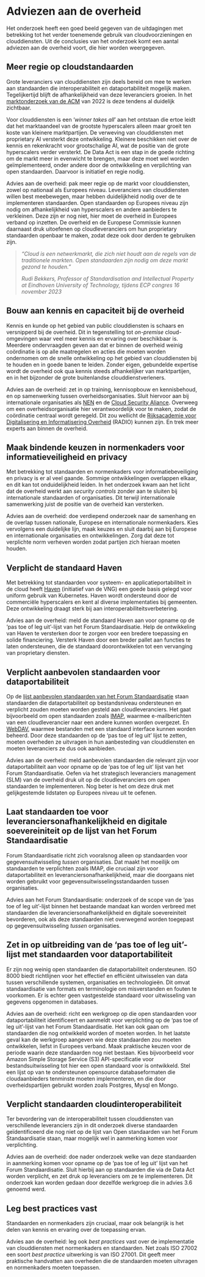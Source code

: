 # Adviezen aan de overheid

Het onderzoek heeft een goed beeld gegeven van de uitdagingen met betrekking tot het verder toenemende gebruik van cloudvoorzieningen en clouddiensten. Uit de conclusies van het onderzoek komt een aantal adviezen aan de overheid voort, die hier worden weergegeven.

## Meer regie op cloudstandaarden

Grote leveranciers van clouddiensten zijn deels bereid om mee te werken aan standaarden die interoperabiliteit en dataportabiliteit mogelijk maken. Tegelijkertijd blijft de afhankelijkheid van deze leveranciers groeien. In het [marktonderzoek van de ACM](https://www.acm.nl/system/files/documents/marktstudie-clouddiensten.pdf) van 2022 is deze tendens al duidelijk zichtbaar.

Voor clouddiensten is een ‘*winner takes all*’ aan het ontstaan die ertoe leidt dat het marktaandeel van de grootste hyperscalers alleen maar groeit ten koste van kleinere marktpartijen. De verweving van clouddiensten met proprietary AI versterkt deze ontwikkeling. Kleinere beschikken niet over de kennis en rekenkracht voor grootschalige AI, wat de positie van de grote hyperscalers verder versterkt. De Data Act is een stap in de goede richting om de markt meer in evenwicht te brengen, maar deze moet wel worden geïmplementeerd, onder andere door de ontwikkeling en verplichting van open standaarden. Daarvoor is initiatief en regie nodig.

Advies aan de overheid: pak meer regie op de markt voor clouddiensten, zowel op nationaal als Europees niveau. Leveranciers van clouddiensten willen best meebewegen, maar hebben duidelijkheid nodig over de te implementeren standaarden. Open standaarden op Europees niveau zijn nodig om afhankelijkheid van hyperscalers en andere aanbieders te verkleinen. Deze zijn er nog niet, hier moet de overheid in Europees verband op inzetten. De overheid en de Europese Commissie kunnen daarnaast druk uitoefenen op cloudleveranciers om hun proprietary standaarden openbaar te maken, zodat deze ook door derden te gebruiken zijn.

> *“Cloud is een netwerkmarkt, die zich niet houdt aan de regels van de traditionele markten. Open standaarden zijn nodig om deze markt gezond te houden.”*
>
> *Rudi Bekkers, Professor of Standardisation and Intellectual Property at Eindhoven University of Technology, tijdens ECP congres 16 november 2023*

## Bouw aan kennis en capaciteit bij de overheid

Kennis en kunde op het gebied van public clouddiensten is schaars en versnipperd bij de overheid. Dit in tegenstelling tot *on-premise* cloud-omgevingen waar veel meer kennis en ervaring over beschikbaar is. Meerdere ondervraagden geven aan dat er binnen de overheid weinig coördinatie is op alle maatregelen en acties die moeten worden ondernomen om de snelle ontwikkeling op het gebied van clouddiensten bij te houden en in goede banen te leiden. Zonder eigen, gebundelde expertise wordt de overheid ook qua kennis steeds afhankelijker van marktpartijen, en in het bijzonder de grote buitenlandse clouddienstverleners.

Advies aan de overheid: zet in op training, kennisopbouw en kennisbehoud, en op samenwerking tussen overheidsorganisaties. Sluit hiervoor aan bij internationale organisaties als [NEN](https://www.nen.nl/) en de [Cloud Security Aliance](https://exams.cloudsecurityalliance.org/en). Overweeg om een overheidsorganisatie hier verantwoordelijk voor te maken, zodat de coördinatie centraal wordt geregeld. Dit zou wellicht de [Rijksacademie voor Digitalisering en Informatisering Overheid](https://www.it-academieoverheid.nl/) (RADIO) kunnen zijn. En trek meer experts aan binnen de overheid.

## Maak bindende keuzen in normenkaders voor informatieveiligheid en privacy

Met betrekking tot standaarden en normenkaders voor informatiebeveiliging en privacy is er al veel gaande. Sommige ontwikkelingen overlappen elkaar, en dit kan tot onduidelijkheid leiden. In het onderzoek kwam aan het licht dat de overheid werkt aan *security controls* zonder aan te sluiten bij internationale standaarden of organisaties. Dit terwijl internationale samenwerking juist de positie van de overheid kan versterken.

Advies aan de overheid: doe verdiepend onderzoek naar de samenhang en de overlap tussen nationale, Europese en internationale normenkaders. Kies vervolgens een duidelijke lijn, maak keuzes en sluit daarbij aan bij Europese en internationale organisaties en ontwikkelingen. Zorg dat deze tot verplichte norm verheven worden zodat partijen zich hieraan moeten houden.

## Verplicht de standaard Haven

Met betrekking tot standaarden voor systeem- en applicatieportabiliteit in de cloud heeft [Haven](https://haven.commonground.nl/) (initiatief van de VNG) een goede basis gelegd voor uniform gebruik van Kubernetes. Haven wordt ondersteund door de commerciële hyperscalers en kent al diverse implementaties bij gemeenten. Deze ontwikkeling draagt sterk bij aan interoperabiliteitsverbetering.

Advies aan de overheid: meld de standaard Haven aan voor opname op de ‘pas toe of leg uit’-lijst van het Forum Standaardisatie. Help de ontwikkeling van Haven te versterken door te zorgen voor een bredere toepassing en solide financiering. Versterk Haven door een breder pallet aan functies te laten ondersteunen, die de standaard doorontwikkelen tot een vervanging van proprietary diensten.

## Verplicht aanbevolen standaarden voor dataportabiliteit 

Op de [lijst aanbevolen standaarden van het Forum Standaardisatie](https://forumstandaardisatie.nl/open-standaarden/aanbevolen) staan standaarden die dataportabiliteit op bestandsniveau ondersteunen en verplicht zouden moeten worden gesteld aan cloudleveranciers. Het gaat bijvoorbeeld om open standaarden zoals [IMAP](https://forumstandaardisatie.nl/open-standaarden/imap), waarmee e-mailberichten van een cloudleverancier naar een andere kunnen worden overgezet. En [WebDAV](https://forumstandaardisatie.nl/open-standaarden/webdav-en-caldav), waarmee bestanden met een standaard interface kunnen worden beheerd. Door deze standaarden op de ‘pas toe of leg uit’ lijst te zetten, moeten overheden ze uitvragen in hun aanbesteding van clouddiensten en moeten leveranciers ze dus ook aanbieden.

Advies aan de overheid: meld aanbevolen standaarden die relevant zijn voor dataportabiliteit aan voor opname op de ‘pas toe of leg uit’ lijst van het Forum Standaardisatie. Oefen via het strategisch leveranciers management (SLM) van de overheid druk uit op de cloudleveranciers om open standaarden te implementeren. Nog beter is het om deze druk met gelijkgestemde lidstaten op Europees niveau uit te oefenen.

## Laat standaarden toe voor leveranciersonafhankelijkheid en digitale soevereiniteit op de lijst van het Forum Standaardisatie 

Forum Standaardisatie richt zich vooralsnog alleen op standaarden voor gegevensuitwisseling *tussen* organisaties. Dat maakt het moeilijk om standaarden te verplichten zoals IMAP, die cruciaal zijn voor dataportabiliteit en leveranciersonafhankelijkheid, maar die doorgaans niet worden gebruikt voor gegevensuitwisselingsstandaarden tussen organisaties.

Advies aan het Forum Standaardisatie: onderzoek of de scope van de ‘pas toe of leg uit’-lijst binnen het bestaande mandaat kan worden verbreed met standaarden die leveranciersonafhankelijkheid en digitale soevereiniteit bevorderen, ook als deze standaarden niet overwegend worden toegepast op gegevensuitwisseling *tussen* organisaties.

## Zet in op uitbreiding van de ‘pas toe of leg uit’-lijst met standaarden voor dataportabiliteit

Er zijn nog weinig open standaarden die dataportabiliteit ondersteunen. ISO 8000 biedt richtlijnen voor het effectief en efficiënt uitwisselen van data tussen verschillende systemen, organisaties en technologieën. Dit omvat standaardisatie van formats en terminologie om misverstanden en fouten te voorkomen. Er is echter geen vastgestelde standaard voor uitwisseling van gegevens opgenomen in databases.

Advies aan de overheid: richt een werkgroep op die open standaarden voor dataportabiliteit identificeert en aanmeldt voor verplichting op de ‘pas toe of leg uit’-lijst van het Forum Standaardisatie. Het kan ook gaan om standaarden die nog ontwikkeld worden of moeten worden. In het laatste geval kan de werkgroep aangeven wie deze standaarden zou moeten ontwikkelen, liefst in Europees verband. Maak praktische keuzen voor de periode waarin deze standaarden nog niet bestaan. Kies bijvoorbeeld voor Amazon Simple Storage Service (S3) API-specificatie voor bestandsuitwisseling tot hier een open standaard voor is ontwikkeld. Stel een lijst op van te ondersteunen opensource databaseformaten die cloudaanbieders tenminste moeten implementeren, en die door overheidspartijen gebruikt worden zoals Postgres, Mysql en Mongo.

## Verplicht standaarden cloudinteroperabiliteit

Ter bevordering van de interoperabiliteit tussen clouddiensten van verschillende leveranciers zijn in dit onderzoek diverse standaarden geïdentificeerd die nog niet op de lijst van Open standaarden van het Forum Standaardisatie staan, maar mogelijk wel in aanmerking komen voor verplichting.

Advies aan de overheid: doe nader onderzoek welke van deze standaarden in aanmerking komen voor opname op de ‘pas toe of leg uit’ lijst van het Forum Standaardisatie. Sluit hierbij aan op standaarden die via de Data Act worden verplicht, en zet druk op leveranciers om ze te implementeren. Dit onderzoek kan worden gedaan door dezelfde werkgroep die in advies 3.6 genoemd werd.

## Leg best practices vast

Standaarden en normenkaders zijn cruciaal, maar ook belangrijk is het delen van kennis en ervaring over de toepassing ervan.

Advies aan de overheid: leg ook *best practices* vast over de implementatie van clouddiensten met normenkaders en standaarden. Net zoals ISO 27002 een soort *best practice* uitwerking is van ISO 27001. Dit geeft meer praktische handvatten aan overheden die de standaarden moeten uitvragen en normenkaders moeten toepassen.

